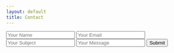```yaml
---
layout: default
title: Contact
---
```


<form accept-charset="UTF-8" action="https://formkeep.com/f/{{ site.formkeep_token }}" enctype="multipart/form-data" method="POST">
  <input type="text" name="name" placeholder="Your Name">
  <input type="email" name="email" placeholder="Your Email">
  <input type="text" name="subject" placeholder="Your Subject">
  <input type="hidden" name="utf8" value="✓">
  <input type="text" name="message" placeholder="Your Message">
  <button type="submit">Submit</button>
</form>
